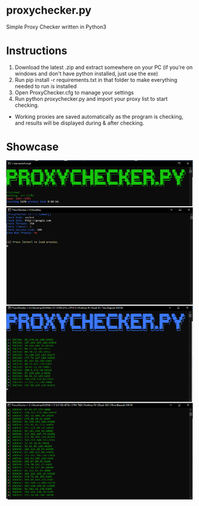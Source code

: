 # proxychecker.py
Simple Proxy Checker written in Python3

# Instructions
1. Download the latest .zip and extract somewhere on your PC (if you're on windows and don't have python installed, just use the exe)
2. Run pip install -r requirements.txt in that folder to make everything needed to run is installed
3. Open ProxyChecker.cfg to manage your settings
4. Run python proxychecker.py and import your proxy list to start checking.
* Working proxies are saved automatically as the program is checking, and results will be displayed during & after checking.

# Showcase
![Results](https://raw.githubusercontent.com/GhostTypes/proxychecker.py/main/images/finished.PNG)
![MainMenu](https://raw.githubusercontent.com/GhostTypes/proxychecker.py/main/images/mainmenu.PNG)
![CPM](https://raw.githubusercontent.com/GhostTypes/proxychecker.py/main/images/cpm1.PNG)
![CPM2](https://raw.githubusercontent.com/GhostTypes/proxychecker.py/main/images/cpm2.PNG)
